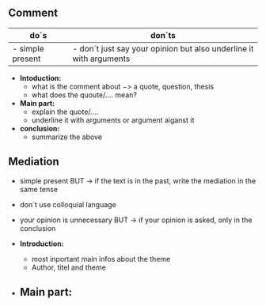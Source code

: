 
Comment
--- 

| do´s | don´ts |
| ---- | ---- |
| - simple present  | - don´t just say your opinion but also underline it with arguments |
- **Intoduction:**
	- what is the comment about $->$ a quote, question, thesis 
	- what does the quoute/.... mean?  
- **Main part:**
	- explain the quote/....
	- underline it with arguments or argument aiganst it 
- **conclusion:** 
	- summarize the above 


Mediation
---
- simple present BUT -> if the text is in the past, write the mediation in the same tense 
- don´t use colloquial language 
- your opinion is unnecessary BUT -> if your opinion is asked, only in the conclusion 

- **Introduction:**
	- most inportant main infos about the theme 
	- Author, titel and theme 

- **Main part:** 
	- 